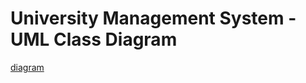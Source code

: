# University Management System - UML Class Diagram
[diagram](https://viewer.diagrams.net/?highlight=0000ff&edit=_blank&layers=1&nav=1&title=UMS.svg#R7Vtdc9o4FP01PCaD5Q%2FgsUDazjTtZjbZSfOoYAGayhaVRYD%2B%2BpVtydgSxIYYm501L7GuJVm%2B9x6dI1np2ZNg%2B4XB1fI79RHpgb6%2F7dnTHgBW3x6KP7Fll1pcZ5AaFgz7stLe8Ij%2FINVSWtfYR1GhIqeUcLwqGmc0DNGMF2yQMbopVptTUnzqCi6QYXicQWJan7HPl6l1CAZ7%2B1eEF0v1ZMsbpXcCqCrLN4mW0KebnMm%2B69kTRilPr4LtBJHYecovabvPR%2B5mA2Mo5FUaPHu%2Fn1fP316%2BBU%2F0q%2FuDUvYEb2Qvb5Cs5Qv%2FE%2BI3xCLMd3LYfKd8EW1wQGAoSuM5DfmjvGOJMiR4EYrrmRgMYsIg%2BuBYuPGTvMHpSlhnS0z8e7ij63jIEYezX6o0XlKG%2F4huIZF9ituMy4wAXqHGY9xSmPvCylAk6jwoP1ia6TvcFirew4hLw4wSAlcRfs1eI4BsgcMx5ZwGspJ0kHgdtD3qeSuLpwACogHiTLivLxvYlsyWnSrLlNjsM8rypG2ZyybbkYksk3iRdb2Ps7iQoT4h7LYRdiPYBCeBjjijv7LUj300x4RMKKEiytOQJpVU9Ama8wOxD7Dvk6SzFZzhcPEU58L0xtpb7pOGU3tv%2BVt6ITYxyiGHaZTikBD4isgDFTmKadw%2FS%2BuOVxSHPHGVO%2B6508TC%2BISG4iUgTmKFRPQ3KM6AaoE9Dhoz2jK6IlUrBXd4odi6RmwnBEZRh%2Baa0OwWwQxaB%2FOgA%2FMHwOxeNZgtUB5ctqTB61o8ebxZYo4ehc%2FjOxshyGKY8YAcCHYP2P3kp0KSet9x6wEJGGkoGQ0NR4IDflRgqt%2BRFSgPhf6nWDLusZBznnhxtvspkzYpvMSFW1cVp9v8zelOlbaY%2F1R9iOtcK1HaN4oLqk06MuQb0lRzvxg9XbMZKmcDMfku0LucBg7HMxcv90C8lI0hIlLorTjeQ0GUT3iI0Z1TSHq6AC0P0veUrfIiV%2BvIsbWObK2j1BFGR0lOZa%2F9gTRzasSrjstj%2BK0Br85Ak6iO0zJeTRlzJl6t8%2FC6x%2BhLHqKXxqvlVQWs0yZgHcsq5kv%2FXMBqHYGBe%2Bs2C1nPyLS%2F5nMsotQp5poU87A4uTgHJpdmJbM1LJ9dOs1cApmrFc2KqOom4ZuYAi9Kw7psbp2GQQU9c1Eabkk2g6q6ObeV2wINe%2FpmxOhcGgYGDTdKwsCUe1MkAscDJB%2FYEXENRNy%2FMh4G3d7VR3gYXPfmlT26EA9bw0vzsKUhxTVd2SgPO%2BaHuhN5WC1rT%2BDTc7e8auThysvhNNdaWw5r9GnriVCVh4GjJZ6aIRviYQcYeXYXrAjdoW45PD0w6XxOfsK%2BYNDHon%2BNkOog7aH%2BwanitH4x1nYqLAo61i7B2NWytlNBk525em56E1ttSrbG2hW2mS760ekUtq%2BRtRWLlLJ2mmttsXZ2Fi3bbTl39awlXtOrZ8cU2ukWNutIuyXS9mz1GUPmxNCci0ZNkrZbYQXRkXYJxE4h7UPRvdiZL1ORPTA6R1FEuymgpSnAG%2FavbQqo8E29mwJKQHa1U4D5GdsILmcYhoskJqcdFSuDS07mj2oS854Hipqqf2Bd1KSYdyvsZr4r5nsVBXZrcng0uAXFGcuytLmoqiIe2OV9HRHFwoFwl6sm4f3OsL3bgfYoyYfHRucNirtsan19%2FG3KHiEu0nHXquvVsr%2FRXd%2BqaVrl8OGRcwLN5POgX4wyOPeMkucVl3fZdkxDyzuvto%2FwuZ2Dl%2Fy9%2F%2FhZuGM7ak0dXi3m2fln4bTN%2F2yATeWZqQ9VqHIaAm15MbtKFw2ZEEyke07RmcoNrjmN0rWClcnQC2jzATjs6ZKdQv1Ycm3iwjM3Xf8nrnfUEaP6XS%2BK%2B3%2BvTEGy%2FydV%2B%2B5f)